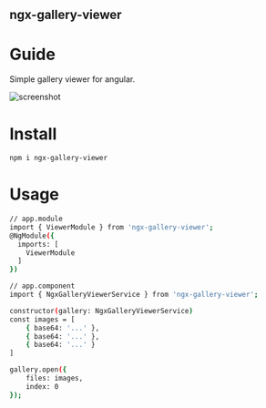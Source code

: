 ## ngx-gallery-viewer
# Guide

Simple gallery viewer for angular.

![screenshot](https://github.com/vivizth/ngx-gallery-viewer/blob/main/projects/viewer/screenshot.gif?raw=true)

# Install
```bash
npm i ngx-gallery-viewer
```

# Usage

```bash
// app.module
import { ViewerModule } from 'ngx-gallery-viewer';
@NgModule({
  imports: [
    ViewerModule
  ]
})

// app.component
import { NgxGalleryViewerService } from 'ngx-gallery-viewer';

constructor(gallery: NgxGalleryViewerService)
const images = [
    { base64: '...' },
    { base64: '...' },
    { base64: '...' }
]

gallery.open({
    files: images,
    index: 0
});

```
